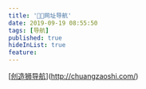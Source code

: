 ```yaml
---
title: '🎁🔗网址导航'
date: 2019-09-19 08:55:50
tags: [导航]
published: true
hideInList: true
feature: 
---
```

[[创造狮导航](http://chuangzaoshi.com/)](http://chuangzaoshi.com/)